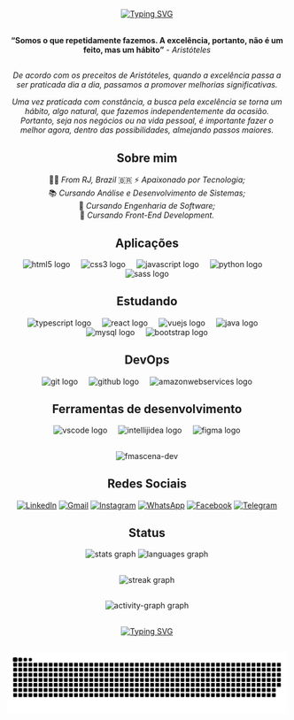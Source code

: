 <div align="center">
  <a href="https://git.io/typing-svg"><img src="https://readme-typing-svg.herokuapp.com?font=Nerko+One&weight=500&size=30&pause=1000&color=F70000&center=true&vCenter=true&width=550&lines=Hello+World!;I'm+Felipe+Mascena;I+am+a+Front+End+Developer" alt="Typing SVG" /></a>
</div><br>

<div align="center">
  
**“Somos o que repetidamente fazemos. A excelência, portanto, não é um feito, mas um hábito”** - *Aristóteles*

##

*De acordo com os preceitos de Aristóteles, quando a excelência passa a ser praticada dia a dia, passamos a promover melhorias significativas.*

*Uma vez praticada com constância, a busca pela excelência se torna um hábito, algo natural, que fazemos independentemente da ocasião. Portanto, seja nos negócios ou na vida pessoal, é importante fazer o melhor agora, dentro das possibilidades, almejando passos maiores.*

## Sobre mim

🕵️‍♂️ *From RJ, Brazil* 🇧🇷
⚡ *Apaixonado por Tecnologia;* <br>
📚 *Cursando Análise e Desenvolvimento de Sistemas;* <br>
📖 *Cursando Engenharia de Software;* <br>
🚀 *Cursando Front-End Development.* <br>

</div>

<div align="center">

## Aplicações

  <img src="https://skillicons.dev/icons?i=html" height="40" alt="html5 logo"  />
  <img width="12" />
  <img src="https://skillicons.dev/icons?i=css" height="40" alt="css3 logo"  />
  <img width="12" />
  <img src="https://skillicons.dev/icons?i=js" height="40" alt="javascript logo"  />
  <img width="12" />
  <img src="https://skillicons.dev/icons?i=py" height="40" alt="python logo"  />
  <img width="12" />
  <img src="https://skillicons.dev/icons?i=sass" height="40" alt="sass logo"  />
</div>


<div align="center">
  
## Estudando

  <img src="https://skillicons.dev/icons?i=ts" height="40" alt="typescript logo"  />
  <img width="12" />
  <img src="https://skillicons.dev/icons?i=react" height="40" alt="react logo"  />
  <img width="12" />
  <img src="https://skillicons.dev/icons?i=vue" height="40" alt="vuejs logo"  />
  <img width="12" />
  <img src="https://skillicons.dev/icons?i=java" height="40" alt="java logo"  />
  <img width="12" />
  <img src="https://skillicons.dev/icons?i=mysql" height="40" alt="mysql logo"  />
  <img width="12" />
  <img src="https://skillicons.dev/icons?i=bootstrap" height="40" alt="bootstrap logo"  />


###

## DevOps


<img src="https://skillicons.dev/icons?i=git" height="40" alt="git logo"  />
<img width="12" />
<img src="https://skillicons.dev/icons?i=github" height="40" alt="github logo"  />
<img width="12" />
<img src="https://skillicons.dev/icons?i=aws" height="40" alt="amazonwebservices logo"  />
</div>

<div align="center">
  
## Ferramentas de desenvolvimento

  <img src="https://skillicons.dev/icons?i=vscode" height="40" alt="vscode logo"  />
  <img width="12" />
  <img src="https://skillicons.dev/icons?i=idea" height="40" alt="intellijidea logo"  />
  <img width="12" />
  <img src="https://skillicons.dev/icons?i=figma" height="40" alt="figma logo"  /> <br>

##

<p align="center"> <img src="https://komarev.com/ghpvc/?username=fmascena-dev&label=Visitantes&color=FF0000&style=plastic" alt="fmascena-dev" /> </p>

##

## Redes Sociais

[![LinkedIn](https://img.shields.io/badge/LinkedIn-0077B5?&logo=linkedin&logoColor=white)](https://www.linkedin.com/in/felipe-mascena/)
[![Gmail](https://img.shields.io/badge/Gmail-D14836?&logo=gmail&logoColor=white)](mailto:felipe.mascena.dev@gmail.com) 
[![Instagram](https://img.shields.io/badge/-Instagram-%23E4405F?&logo=instagram&logoColor=white)](https://www.instagram.com/f_mascena/)
[![WhatsApp](https://img.shields.io/badge/WhatsApp-25D366?&logo=whatsapp&logoColor=white)](https://wa.me/5521979298951)
[![Facebook](https://img.shields.io/badge/Facebook-1877F2?&logo=facebook&logoColor=white)](https://www.facebook.com/felipe.mascena17/)
[![Telegram](https://img.shields.io/badge/Telegram-1877F2?&logo=telegram&logoColor=white)](https://t.me/felipe_mascena17)
</div>

<div align="center">
  
## Status

  <img src="https://github-readme-stats.vercel.app/api?username=fmascena-dev&hide_title=false&hide_rank=false&show_icons=true&include_all_commits=true&count_private=true&disable_animations=false&theme=gruvbox_light&locale=en&hide_border=false&order=1" height="150" alt="stats graph"  />
  <img src="https://github-readme-stats.vercel.app/api/top-langs?username=fmascena-dev&locale=en&hide_title=false&layout=compact&card_width=320&langs_count=5&theme=gruvbox_light&hide_border=false&order=2" height="150" alt="languages graph"  />

##

  <img src="https://streak-stats.demolab.com?user=fmascena-dev&locale=en&mode=daily&theme=gruvbox_light&hide_border=false&border_radius=5&order=3" height="150" alt="streak graph"  />

##

  <img src="https://github-readme-activity-graph.vercel.app/graph?username=fmascena-dev&radius=16&theme=gruvbox&area=true&order=5" height="300" alt="activity-graph graph"  />
</div>

##

<div align="center">
  <a href="https://git.io/typing-svg"><img src="https://readme-typing-svg.herokuapp.com?font=Nerko+One&weight=500&size=30&pause=1000&color=F70000&center=true&vCenter=true&width=550&lines=Thank+you+for+visiting+my+profile!;Come+back+soon!" alt="Typing SVG" /></a>
</div>

##

<p align="center"><img alt="github contribution grid snake animation" src="https://raw.githubusercontent.com/fmascena-dev/fmascena-dev/output/github-contribution-grid-snake.svg"></p>
